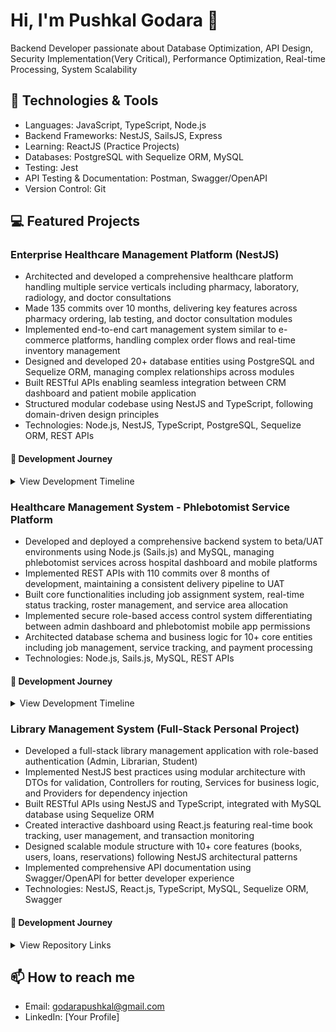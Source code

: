 # Hi, I'm Pushkal Godara 👋
Backend Developer passionate about Database Optimization, API Design, Security Implementation(Very Critical), Performance Optimization, Real-time Processing, System Scalability 

## 🔧 Technologies & Tools
- Languages: JavaScript, TypeScript, Node.js
- Backend Frameworks: NestJS, SailsJS, Express
- Learning: ReactJS (Practice Projects)
- Databases: PostgreSQL with Sequelize ORM, MySQL
- Testing: Jest
- API Testing & Documentation: Postman, Swagger/OpenAPI
- Version Control: Git

## 💻 Featured Projects

### Enterprise Healthcare Management Platform (NestJS)
- Architected and developed a comprehensive healthcare platform handling multiple service verticals including pharmacy, laboratory, radiology, and doctor consultations
- Made 135 commits over 10 months, delivering key features across pharmacy ordering, lab testing, and doctor consultation modules
- Implemented end-to-end cart management system similar to e-commerce platforms, handling complex order flows and real-time inventory management
- Designed and developed 20+ database entities using PostgreSQL and Sequelize ORM, managing complex relationships across modules
- Built RESTful APIs enabling seamless integration between CRM dashboard and patient mobile application
- Structured modular codebase using NestJS and TypeScript, following domain-driven design principles
- Technologies: Node.js, NestJS, TypeScript, PostgreSQL, Sequelize ORM, REST APIs

#### 🚀 Development Journey
<details>
  <summary>View Development Timeline</summary>

  ![HMS-1 Commit 1](./images/project_medi/cancel_reason_master.png)
  ![HMS-1 Commit 1](./images/project_medi/slot_availability_fn.png)
  ![HMS-1 Commit 1](./images/project_medi/seeder_commits.png)
  ![HMS-1 Commit 1](./images/project_medi/post_slot_reservation.png)
  ![HMS-1 Commit 1](./images/project_medi/getPaymentInfoByCartId_fn.png)
</details>

### Healthcare Management System - Phlebotomist Service Platform
- Developed and deployed a comprehensive backend system to beta/UAT environments using Node.js (Sails.js) and MySQL, managing phlebotomist services across hospital dashboard and mobile platforms
- Implemented REST APIs with 110 commits over 8 months of development, maintaining a consistent delivery pipeline to UAT
- Built core functionalities including job assignment system, real-time status tracking, roster management, and service area allocation
- Implemented secure role-based access control system differentiating between admin dashboard and phlebotomist mobile app permissions
- Architected database schema and business logic for 10+ core entities including job management, service tracking, and payment processing
- Technologies: Node.js, Sails.js, MySQL, REST APIs

#### 🚀 Development Journey
<details>
<summary>View Development Timeline</summary>

![HMS Commit 1](./images/project1/stats_api_1.png)
![HMS Commit 2](./images/project1/stats_api_2.png)
![HMS Commit 3](./images/project1/external_api_2.png)
![HMS Commit 3](./images/project1/job_cancelled_status_logic.png)

</details>

### Library Management System (Full-Stack Personal Project)
- Developed a full-stack library management application with role-based authentication (Admin, Librarian, Student)
- Implemented NestJS best practices using modular architecture with DTOs for validation, Controllers for routing, Services for business logic, and Providers for dependency injection
- Built RESTful APIs using NestJS and TypeScript, integrated with MySQL database using Sequelize ORM
- Created interactive dashboard using React.js featuring real-time book tracking, user management, and transaction monitoring
- Designed scalable module structure with 10+ core features (books, users, loans, reservations) following NestJS architectural patterns
- Implemented comprehensive API documentation using Swagger/OpenAPI for better developer experience
- Technologies: NestJS, React.js, TypeScript, MySQL, Sequelize ORM, Swagger

#### 🚀 Development Journey
<details>
<summary>View Repository Links</summary>

### Backend Repository
![NestJS](https://img.shields.io/badge/NestJS-E0234E?style=flat&logo=nestjs&logoColor=white)
![TypeScript](https://img.shields.io/badge/TypeScript-3178C6?style=flat&logo=typescript&logoColor=white)
![MySQL](https://img.shields.io/badge/MySQL-4479A1?style=flat&logo=mysql&logoColor=white)
 
⚙️ [backend-repo](https://github.com/Pushkal-godara/lib-management-system)

📚 API Documentation: `http://localhost:1111/api#` (Available after running the server)

<details>
<summary>View API Documentation Preview</summary>

### API Documentation Preview
<table>
<tr>
<td width="33%">
<a href="./images/project_library/swagger-overview.png">
<img src="./images/project_library/swagger-overview.png" alt="API Overview" width="600px">
<br>
<em>API Overview (Click to enlarge)</em>
</a>
</td>
</tr>
<tr>
<td width="33%">
<a href="./images/project_library/book-endpoints.png">
<img src="./images/project_library/book-endpoints.png" alt="Book Management APIs" width="600px">
<br>
<em>Book Management APIs (Click to enlarge)</em>
</a>
</td>
</tr>
</table>
</details>

### Frontend Repository
![React](https://img.shields.io/badge/React-61DAFB?style=flat&logo=react&logoColor=black)
  
🎨 [frontend-repo](https://github.com/Pushkal-godara/library-management-ui)
</details>

## 📫 How to reach me
- Email: godarapushkal@gmail.com
- LinkedIn: [Your Profile]
